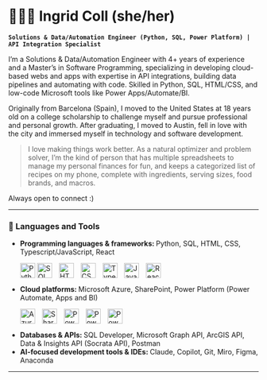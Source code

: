 # 🧑🏻‍💻 Ingrid Coll (she/her)

**`Solutions & Data/Automation Engineer (Python, SQL, Power Platform) | API Integration Specialist`**

I’m a Solutions & Data/Automation Engineer with 4+ years of experience and a Master’s in Software Programming, specializing in developing cloud-based webs and apps with expertise in API integrations, building data pipelines and automating with code. Skilled in Python, SQL, HTML/CSS, and low-code Microsoft tools like Power Apps/Automate/BI.

Originally from Barcelona (Spain), I moved to the United States at 18 years old on a college scholarship to challenge myself and pursue professional and personal growth. After graduating, I moved to Austin, fell in love with the city and immersed myself in technology and software development.

> I love making things work better. As a natural optimizer and problem solver, I’m the kind of person that has multiple spreadsheets to manage my personal finances for fun, and keeps a categorized list of recipes on my phone, complete with ingredients, serving sizes, food brands, and macros.

Always open to connect :)

---

### 🧰 Languages and Tools


<ul>
 <li style="margin-bottom:10px;"><strong>Programming languages & frameworks: </strong>Python, SQL, HTML, CSS, Typescript/JavaScript, React</li>
 <p></p>
  <img align="center" alt="Python" width="30px" src="https://cdn.jsdelivr.net/gh/devicons/devicon/icons/python/python-plain.svg" />
  <img align="center" alt="SQL Developer" width="30px" style="padding-right:10px;" src="https://cdn.jsdelivr.net/gh/devicons/devicon@latest/icons/sqldeveloper/sqldeveloper-original.svg" />
  <img align="center" alt="HTML" width="30px" style="padding-right:10px;" src="https://cdn.jsdelivr.net/gh/devicons/devicon/icons/html5/html5-plain.svg" />
  <img align="center" alt="CSS" width="30px" style="padding-right:10px;" src="https://cdn.jsdelivr.net/gh/devicons/devicon/icons/css3/css3-plain.svg" />
  <img align="center" alt="TypeScript" width="30px" style="padding-right:10px;" src="https://cdn.jsdelivr.net/gh/devicons/devicon/icons/typescript/typescript-plain.svg" />
  <img align="center" alt="JavaScript" width="30px" style="padding-right:10px;" src="https://cdn.jsdelivr.net/gh/devicons/devicon/icons/javascript/javascript-plain.svg" />
 <img align="center" alt="React" width="30px" style="padding-right:10px;" src="https://cdn.jsdelivr.net/gh/devicons/devicon/icons/react/react-original.svg" />
 <p></p>
 <li><strong>Cloud platforms: </strong>Microsoft Azure, SharePoint, Power Platform (Power Automate, Apps and BI)</li>
 <p></p>
  <img align="center" alt="Azure" width="30px" style="padding-right:10px;" src="https://cdn.jsdelivr.net/gh/devicons/devicon@latest/icons/azure/azure-original.svg" />
 <img align="center" alt="SharePoint" width="30px" style="padding-right:10px;" src="https://upload.wikimedia.org/wikipedia/commons/e/ec/Microsoft_Office_SharePoint_%282019%E2%80%932025%29.svg" />
 <img align="center" alt="Power Automate" width="30px" style="padding-right:10px;" src="https://upload.wikimedia.org/wikipedia/commons/4/4d/Microsoft_Power_Automate.svg" /> 
 <img align="center" alt="Power Apps" width="30px" style="padding-right:10px;" src="https://upload.wikimedia.org/wikipedia/commons/6/6e/Powerapps-logo.svg" />
 <img align="center" alt="Power BI" width="30px" style="padding-right:10px;" src="https://upload.wikimedia.org/wikipedia/commons/c/cf/New_Power_BI_Logo.svg" />
 <p></p>
 <li><strong>Databases & APIs: </strong>SQL Developer, Microsoft Graph API, ArcGIS API, Data & Insights API (Socrata API), Postman</li>
 <li><strong>AI-focused development tools & IDEs: </strong>Claude, Copilot, Git, Miro, Figma, Anaconda</li>
</ul>

---

<!--
### 📺 Watch DEMOs of my actual projects!

### Demo 1
<p>API-driven workflow</p>
<video width="320" height="240" src="https://github.com/user-attachments/assets/26ed8daa-72d8-4004-a710-0cb1ff31a60a"></video>




